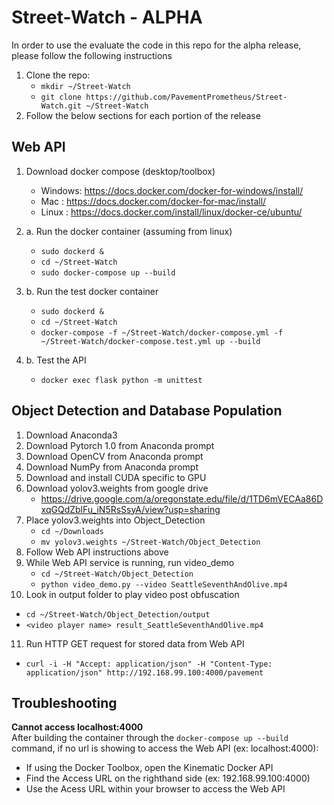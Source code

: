 # Street-Watch - ALPHA
In order to use the evaluate the code in this repo for the alpha release, please follow the following instructions
1. Clone the repo:
   - `mkdir ~/Street-Watch`
   - `git clone https://github.com/PavementPrometheus/Street-Watch.git ~/Street-Watch`
2. Follow the below sections for each portion of the release
## Web API
1. Download docker compose (desktop/toolbox)
   - Windows: https://docs.docker.com/docker-for-windows/install/
   - Mac    : https://docs.docker.com/docker-for-mac/install/
   - Linux  : https://docs.docker.com/install/linux/docker-ce/ubuntu/ 
   
2. a. Run the docker container (assuming from linux)
   - `sudo dockerd &`
   - `cd ~/Street-Watch`
   - `sudo docker-compose up --build`

2. b. Run the test docker container
   - `sudo dockerd &`
   - `cd ~/Street-Watch`
   - `docker-compose -f ~/Street-Watch/docker-compose.yml -f ~/Street-Watch/docker-compose.test.yml up --build`

3. b. Test the API
   - `docker exec flask python -m unittest`

## Object Detection and Database Population
1. Download Anaconda3
2. Download Pytorch 1.0 from Anaconda prompt
3. Download OpenCV from Anaconda prompt
4. Download NumPy from Anaconda prompt
5. Download and install CUDA specific to GPU
6. Download yolov3.weights from google drive
   - https://drive.google.com/a/oregonstate.edu/file/d/1TD6mVECAa86DxqGQdZblFu_iN5RsSsyA/view?usp=sharing
7. Place yolov3.weights into Object_Detection
   - `cd ~/Downloads`
   - `mv yolov3.weights ~/Street-Watch/Object_Detection`
8. Follow Web API instructions above
9. While Web API service is running, run video_demo
   - `cd ~/Street-Watch/Object_Detection`
   - `python video_demo.py --video SeattleSeventhAndOlive.mp4`
10. Look in output folder to play video post obfuscation
   - `cd ~/Street-Watch/Object_Detection/output`
   - `<video player name> result_SeattleSeventhAndOlive.mp4`
11. Run HTTP GET request for stored data from Web API
   - `curl -i -H "Accept: application/json" -H "Content-Type: application/json" http://192.168.99.100:4000/pavement`

## Troubleshooting
**Cannot access localhost:4000**  
After building the container through the ```docker-compose up --build``` command, if no url is showing to access the Web API (ex: localhost:4000):
- If using the Docker Toolbox, open the Kinematic Docker API 
- Find the Access URL on the righthand side (ex: 192.168.99.100:4000)
- Use the Acess URL within your browser to access the Web API
